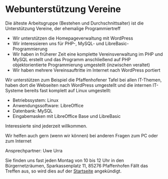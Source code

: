 # Webunterstützung Vereine

Die älteste Arbeitsgruppe (Bestehen und Durchschnittsalter) ist die Unterstützung Vereine, 
der ehemalige Programmiertreff

- Wir unterstützen die Homepageverwaltung mit WordPress
- Wir interessieren uns für PHP-, MySQL- und LibreBasic- Programmierung
- Wir haben in früherer Zeit eine komplette Vereinsverwaltung im PHP und MySQL erstellt und das Programm anschließend 
auf PHP objektorientierte Programmierung umgestellt (inzwischen veraltet)
- Wir haben mehrere Vereinsauftritte im Internet nach WordPress portiert

Wir unterstützen zum Beispiel die Pfaffenhofener Tafel bei allen IT-Themen, haben dort die Webseiten nach WordPress
umgestellt und die internen IT-Systeme bereits fast komplett auf Linux umgestellt:

- Betriebssystem: Linux
- Anwendungssoftware: LibreOffice
- Datenbank: MySQL
- Eingabemasken mit LibreOffice Base und LibreBasic

Interessierte sind jederzeit willkommen.

Wir helfen auch gern (wenn wir können) bei anderen Fragen zum PC oder zum Internet

Ansprechpartner: Uwe Urra

Sie finden uns fast jeden Montag von 10 bis 12 Uhr in den Bürgernetzräumen, Sparkassenplatz 11, 85276 Pfaffenhofen
Fällt das Treffen aus, so wird dies auf der [Startseite](/) angekündigt.